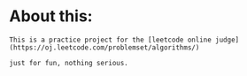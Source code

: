 # About this:
    This is a practice project for the [leetcode online judge] (https://oj.leetcode.com/problemset/algorithms/)
    
    just for fun, nothing serious.

